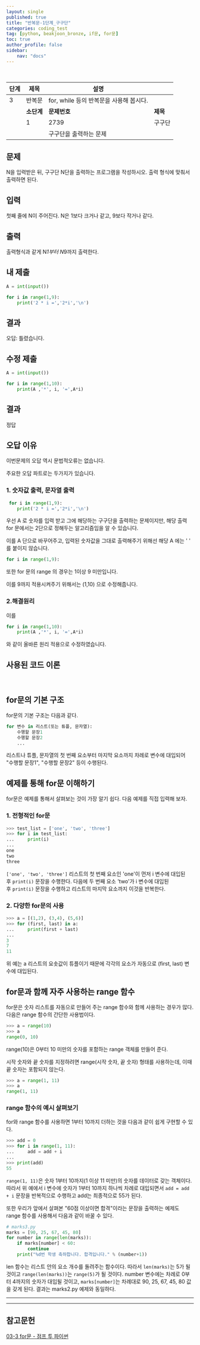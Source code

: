 ```yaml
---
layout: single
published: true
title: "반복문-1단계_구구단"
categories: coding_test
tag: [python, beakjoon_bronze, if문, for문]
toc: true
author_profile: false
sidebar:
    nav: "docs"
---
```


<br>

| 단계  | 제목      | 설명                          |        |
| --- | ------- | --------------------------- | ------ |
| 3   | 반복문     | for, while 등의 반복문을 사용해 봅시다. |        |
|     | **소단계** | **문제번호**                    | **제목** |
|     | 1       | 2739                        | 구구단    |
|     |         | 구구단을 출력하는 문제                |        |

## 문제

N을 입력받은 뒤, 구구단 N단을 출력하는 프로그램을 작성하시오. 출력 형식에 맞춰서 출력하면 된다.

## 입력

첫째 줄에 N이 주어진다. N은 1보다 크거나 같고, 9보다 작거나 같다.

## 출력

출력형식과 같게 N*1부터 N*9까지 출력한다.

## 내 제출

```python
A = int(input())

for i in range(1,9):
    print('2 * i =','2*i','\n')
```

## 결과

오답:  틀렸습니다.

## 수정 제출

```python
A = int(input())

for i in range(1,10):
    print(A ,'*', i, '=',A*i)
```

## 결과

정답

## 오답 이유

이번문제의 오답 역시 문법적오류는 없습니다.

주요한 오답 파트로는 두가지가 있습니다.

### 1. 숫자값 출력, 문자열 출력

```python
 for i in range(1,9):
    print('2 * i =','2*i','\n')
```

우선 A 로 숫자를 입력 받고 그에 해당하는 구구단을 출력하는 문제이지만, 해당 출력 for 문에서는 2단으로 정해두는 알고리즘임을 알 수 있습니다.

이를 A 단으로 바꾸어주고, 입력된 숫자값을 그대로 출력해주기 위해선 해당 A 에는 ' ' 를 붙이지 않습니다.

```python
for i in range(1,9):
```

또한 for 문의 range 의 경우는 1이상 9 미만입니다.

이를 9까지 적용시켜주기 위해서는 (1,10) 으로 수정해줍니다.

### 2.해결원리

이를

```python
for i in range(1,10):
    print(A ,'*', i, '=',A*i)
```

와 같이 올바른 원리 적용으로 수정하였습니다.

## 사용된 코드 이론

<br>

## for문의 기본 구조

for문의 기본 구조는 다음과 같다.

```python
for 변수 in 리스트(또는 튜플, 문자열):
    수행할 문장1
    수행할 문장2
    ...
```

리스트나 튜플, 문자열의 첫 번째 요소부터 마지막 요소까지 차례로 변수에 대입되어 "수행할 문장1", "수행할 문장2" 등이 수행된다.

## 예제를 통해 for문 이해하기

for문은 예제를 통해서 살펴보는 것이 가장 알기 쉽다. 다음 예제를 직접 입력해 보자.

### 1. 전형적인 for문

```python
>>> test_list = ['one', 'two', 'three'] 
>>> for i in test_list: 
...     print(i)
... 
one 
two 
three
```

`['one', 'two', 'three']` 리스트의 첫 번째 요소인 'one'이 먼저 i 변수에 대입된 후 `print(i)` 문장을 수행한다. 다음에 두 번째 요소 'two'가 i 변수에 대입된 후 `print(i)` 문장을 수행하고 리스트의 마지막 요소까지 이것을 반복한다.

### 2. 다양한 for문의 사용

```python
>>> a = [(1,2), (3,4), (5,6)]
>>> for (first, last) in a:
...     print(first + last)
...
3
7
11
```

위 예는 a 리스트의 요솟값이 튜플이기 때문에 각각의 요소가 자동으로 (first, last) 변수에 대입된다.

## for문과 함께 자주 사용하는 range 함수

for문은 숫자 리스트를 자동으로 만들어 주는 range 함수와 함께 사용하는 경우가 많다. 다음은 range 함수의 간단한 사용법이다.

```python
>>> a = range(10)
>>> a
range(0, 10)
```

range(10)은 0부터 10 미만의 숫자를 포함하는 range 객체를 만들어 준다.

시작 숫자와 끝 숫자를 지정하려면 range(시작 숫자, 끝 숫자) 형태를 사용하는데, 이때 끝 숫자는 포함되지 않는다.

```python
>>> a = range(1, 11)
>>> a
range(1, 11)
```

### range 함수의 예시 살펴보기

for와 range 함수를 사용하면 1부터 10까지 더하는 것을 다음과 같이 쉽게 구현할 수 있다.

```python
>>> add = 0 
>>> for i in range(1, 11): 
...     add = add + i 
... 
>>> print(add)
55
```

`range(1, 11)`은 숫자 1부터 10까지(1 이상 11 미만)의 숫자를 데이터로 갖는 객체이다. 따라서 위 예에서 i 변수에 숫자가 1부터 10까지 하나씩 차례로 대입되면서 `add = add + i` 문장을 반복적으로 수행하고 add는 최종적으로 55가 된다.

또한 우리가 앞에서 살펴본 "60점 이상이면 합격"이라는 문장을 출력하는 예제도 range 함수를 사용해서 다음과 같이 바꿀 수 있다.

```python
# marks3.py
marks = [90, 25, 67, 45, 80]
for number in range(len(marks)):
    if marks[number] < 60: 
        continue
    print("%d번 학생 축하합니다. 합격입니다." % (number+1))
```

len 함수는 리스트 안의 요소 개수를 돌려주는 함수이다. 따라서 `len(marks)`는 5가 될 것이고 `range(len(marks))`는 `range(5)`가 될 것이다. number 변수에는 차례로 0부터 4까지의 숫자가 대입될 것이고, `marks[number]`는 차례대로 90, 25, 67, 45, 80 값을 갖게 된다. 결과는 marks2.py 예제와 동일하다.

---

---

## 참고문헌

[03-3 for문 - 점프 투 파이썬](https://wikidocs.net/22)
